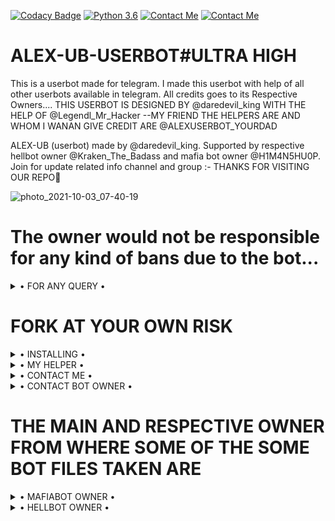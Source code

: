 [![Codacy Badge](https://api.codacy.com/project/badge/Grade/f7c51539e67b483bb8d7749acca51d3a)](https://app.codacy.com/gh/H1M4N5HU0P/MAFIA-BOT/dashboard)
[![Python 3.6](https://img.shields.io/badge/Python-3.6%20or%20newer-blue.svg)](https://www.python.org/downloads/release/python-360/)
[![Contact Me](https://img.shields.io/badge/Telegram-Contact%20Me-informational)](https://t.me/daredevil_king)
[![Contact Me](https://img.shields.io/badge/Telegram-Contact%20Me-informational)](https://t.me/@Legendl_Mr_Hacker)


# ALEX-UB-USERBOT#ULTRA HIGH
This is a userbot made for telegram. I made this userbot with help of all other userbots available in telegram. All credits goes to its Respective Owners....
THIS USERBOT IS DESIGNED BY @daredevil_king WITH THE HELP OF @Legendl_Mr_Hacker --MY FRIEND
THE HELPERS ARE AND WHOM I WANAN GIVE CREDIT ARE 
@ALEXUSERBOT_YOURDAD


ALEX-UB    (userbot) made by @daredevil_king. Supported by respective hellbot owner @Kraken_The_Badass  and mafia bot owner @H1M4N5HU0P. Join for update related info channel and group :-  THANKS FOR VISITING OUR REPO💖

![photo_2021-10-03_07-40-19](https://user-images.githubusercontent.com/87700009/137922553-4a55a437-7a01-4667-86e7-fdbaf099c7d1.jpg)


# The owner would not be responsible for any kind of bans due to the bot...


<details>

  <summary> • FOR ANY QUERY • </summary>
<h2 align="center"> <a href="https://t.me/Alex_userbot_support">☢️JOIN ALEX-UB SUPPORT☢️</a></h2>

</details>


# FORK AT YOUR OWN RISK

<details>

  <summary> • INSTALLING • </summary>

### The Easy Way

<h4>⚜️ DEPLOY TO HEROKU ⚜️</h4>
  
  [![Deploy](https://www.herokucdn.com/deploy/button.svg)](https://heroku.com/deploy?template=https://github.com/Dhrubamoy/ALEX-UB)


</details>



<details>

  <summary> • MY HELPER • </summary>
<h2 align="center"> <a href="https://t.me/@Legendl_Mr_Hacker">☢️CONTACT LEGEND-LX☢️</a></h2>

</details>



<details>

  <summary> • CONTACT ME • </summary>
<h2 align="center"> <a href="https://t.me/@daredevil_king">☢️ME☢️</a></h2>

</details>



<details>

  <summary> • CONTACT BOT OWNER • </summary>
<h2 align="center"> <a href="https://t.me/@ALEXUSERBOT_YOURDAD">☢️ALONE ADARSH☢️</a></h2>

</details>




# THE MAIN AND RESPECTIVE OWNER FROM WHERE SOME OF THE SOME BOT FILES TAKEN ARE

<details>

  <summary> • MAFIABOT OWNER • </summary>
<h2 align="center"> <a href="https://t.me/@H1M4N5HU0P">☢️MAFIABOT☢️</a></h2>

</details>



<details>

  <summary> • HELLBOT OWNER • </summary>
<h2 align="center"> <a href="https://t.me/@Kraken_The_Badass">☢️HELLBOT OWNER☢️</a></h2>

</details>


